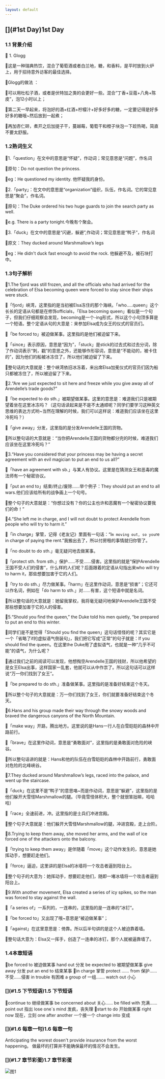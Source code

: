 ```yaml
---
layout: default
---
```


## [](#1st Day)1st Day

### [](#1.1背景介绍)1.1 背景介绍
 
 🦄️ 1. Glogg
 
 🐴这是一种瑞典热饮，混合了葡萄酒或者白兰地，糖，和香料，是平时放到火炉上，用于招待意外访客的最佳选择。
 
 🦄️Glogg的做法  ：
 
 🐴可以用杜松子酒，或者是伏特加之类的会更好一些。混合“丁香+豆蔻+八角+陈皮”，泡12小时以上；
 
 🐴第二天一早起来，将泡好的酒+红酒+柠檬汁+好多好多的糖，一定要记得是好多好多的糖哦~然后放到一起煮；
 
 🐴再加杏仁碎，煮开之后加提子干，蔓越莓，葡萄干和橙子块泡一下趁热喝，简直不要太舒服。
 
 
 
### [](#1.2熟词生义)1.2熟词生义

🦄️1.「question」在文中的意思是“怀疑”，作动词；常见意思是“问题”，作名词

🐴原句：Do not question the princess.

🐴eg：He questioned my identity. 他怀疑我的身份。

🦄️2.「party」：在文中的意思是“organization”组织，队伍，作名词。它的常见意思是“聚会”，作名词。

🐴原句：The Duke ordered his two huge guards to join the search party as well.

🐴e.g. There is a party tonight.今晚有个聚会。

🦄️3.「duck」在文中的意思是“闪避，躲避”,作动词；常见意思是“鸭子”，作名词

🐴原文：They ducked around Marshmallow’s legs

🐴eg：He didn't duck fast enough to avoid the rock. 他躲避不及，被石块打中。



### [](#1.3句子解析)1.3句子解析

🦄️1.The fjord was still frozen, and all the officials who had arrived for the celebration of Elsa becoming queen were forced to stay since their ships were stuck.

🐴「fjord」峡湾，这里指的是当初被Elsa冻住的那个海峡。「who…..queen」这个长长的定语从句都是在修饰officials，「Elsa becoming queen」看似是一个句子，但我们仔细观察会发现，becoming是一个-ing形式，所以这个小句顶多算是一个短语。整个定语从句的大意是：来参加Elsa成为女王的仪式的官员们。

🐴「be forced to」被迫做某事。这里指的是他们被迫留下来。

🐴「since」表示原因，意思是“因为”，「stuck」是stick的过去式和过去分词，除了作动词表示“刺，戳”的意思之外，还能够作形容词，意思是“不能动的，被卡住的”，因为他们的船被冰冻住了，所以他们被迫留了下来。

🐴整句话的大意就是：整个峡湾依旧冰冻着，来出席Elsa加冕仪式的官员们因为船只都被冻住了，所以被迫留了下来。

🦄️2.“Are we just expected to sit here and freeze while you give away all of Arendelle’s trade goods?”

🐴「be expected to do sth.」被期望做某事。这里的意思是：难道我们只是被期望着坐在这里冰冻吗？（这句话读起来是不是不太通顺呢？同学们要学习这种英文思维的表达方式哟~当然在理解的时候，我们可以这样说：难道我们应该坐在这里冷死吗？）

🐴「give away」分发，这里指的是分发Arendelle王国的货物。

🐴所以整句话的大意就是：“当你把Arendelle王国的货物都分完的时候，难道我们应该坐在这里冷死吗？”

🦄️3.“Have you considered that your princess may be having a secret agreement with an evil magician to put an end to us all?”

🐴「have an agreement with sb.」与某人有协议。这里是在猜测女王和恶毒的魔法师有一个秘密协议。

🐴「put an end to」结束/终止/废除……举个例子：They should put an end to all wars.他们应该给所有的战争画上一个句号。

🐴整个句子的大意就是：“你想过没有？你的公主也许和恶魔有一个秘密协议要我们的命！”

🦄️4.“She left me in charge, and I will not doubt to protect Arendelle from people who will try to harm it.”

🐴「in charge」掌管，记得《老友记》里面有一句话：“I`m moving out, so you`re in charge of paying the rent.”我搬出去了，所以付房租的事情就归你管了。

🐴「no doubt to do sth.」毫无疑问地去做某事。

🐴「protect sth. from sth.」保护……不受……侵害。这里指的就是“保护Arendelle王国不受人们的侵害”，什么样的人们呢？后面跟着的定语从句指出来who will try to harm it，那些想要加害于它的人们。

🐴「try to do sth.」尽力做某事。「harm」在这里作动词，意思是“损害”；它还可以作名词，例如在「do harm to sth.」对……有害，这个短语中就是名词。

🐴所以整句话的大意就是：她留我掌权，我将毫无疑问地保护Arendelle王国不受那些想要加害于它的人的侵害。

🦄️5.“Should you find the queen,” the Duke told his men quietly, “be prepared to put an end to this winter.

🐴同学们是不是觉得「Should you find the queen」这句话怪怪的呢？其实它是一个「省略了if的虚拟语气倒装句」，我们把它写成“正常”的句子就是：If you should find the queen。在这里the Duke用了虚拟语气，也就是一种“几乎不可能”的语气，为什么呢？

🐴通过我们之前的阅读可以发现，他想掏空Arendelle王国的钱财，所以他希望的是女王Elsa出事，这样国家一乱套，他就可以从中作祟了。所以这句话可以这样说“万一你们找到了女王”。

🐴「be prepared to do sth.」准备做某事。这里指的是准备好结束这个冬天。

🐴所以整个句子的大意就是：万一你们找到了女王，你们就要准备好结束这个冬天。

🦄️6.Hans and his group made their way through the snowy woods and braved the dangerous canyons of the North Mountain.

🐴「make way」开路，腾出地方。这里说的是Hans一行人在白雪皑皑的森林中开路前行。

🐴「brave」在这里作动词，意思是“勇敢面对”，这里指的是勇敢面对危险的峡谷。

🐴所以整句话讲的就是：Hans和他的队伍在白雪皑皑的森林中开路前行，勇敢面对危险的北峰峡谷。

🦄️7.They ducked around Marshmallow’s legs, raced into the palace, and went up the staircase.

🐴「duck」在这里不是“鸭子”的意思咯~而是作动词，意思是“躲避”，这里指的是他们躲开大雪怪Marshmallow的腿。（毕竟雪怪体积大，整个就很笨拙嘛，哈哈哈）

🐴「race」全速前进，冲。这里指的是士兵们冲进宫殿。

🐴整个句子大意就是：他们躲开大雪怪Marshmallow的腿，冲进宫殿，走上台阶。

🦄️8.Trying to keep them away, she moved her arms, and the wall of ice forced one of the attackers onto the balcony.

🐴「trying to keep them away」是伴随着「move」这个动作发生的，意思是她挥动手，想要赶走他们。

🐴「force」逼迫，这里讲的是Elsa的冰墙将一个攻击者逼到阳台上。

🐴整个句子的大意为：她挥动手，想要赶走他们，随即一堵冰墙将一个攻击者逼到阳台上。

🦄️9.With another movement, Elsa created a series of icy spikes, so the man was forced to stay against the wall.

🐴「a series of」一系列的，一连串的，这里指的是一连串的“冰钉”。

🐴「be forced to」又出现了哦~意思是“被迫做某事”；

🐴「against」在这里意思是：倚靠。所以后半句讲的是这个人被迫靠着墙。

🐴整句话大意为：Elsa又一挥手，创造了一连串的冰钉，那个人就被逼靠墙了。



### [](#1.4本章短语)1.4本章短语

🦄️be forced to 被迫做某事
hand out 分发
be expected to 被期望做某事
give away 分发
put an end to 结束某事
🦄️in charge 掌管
protect …… from 保护……不受……侵害
in trouble 有困难
a group of 一组…….
watch out 小心

### [](#1.5 下节短语)1.5 下节短语

🦄️continue to 继续做某事
be concerned about 关心……
be filled with 充满……
point out 指出
lose one`s mind 发疯，丧失理
🦄️start to do 开始做某事
right now 现在，立刻
one after another 一个接一个
change into 变成


### [](#1.6 每章一句)1.6 每章一句

Anticipating the worest dosen't provide insurance from the worst happening。
做最坏的打算并不能确保最坏的情况不会发生。

### [](#1.7 章节彩蛋)1.7 章节彩蛋

![图1](frozen_part18_note/38291541160818_.pic.jpg  "图1")




